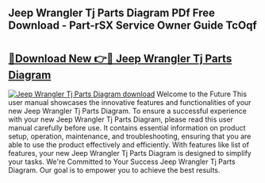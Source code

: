 ## Jeep Wrangler Tj Parts Diagram PDf Free Download - Part-rSX Service Owner Guide TcOqf

# <h2><a href="http://dfr5zp.blite.top/?on=Jeep+Wrangler+Tj+Parts+Diagram">🔗Download New 👉🔴 Jeep Wrangler Tj Parts Diagram</a></h2>

[![Jeep Wrangler Tj Parts Diagram download](https://i.imgur.com/lujVjoI.png)](http://dfr5zp.blite.top/?on=Jeep+Wrangler+Tj+Parts+Diagram)
Welcome to the Future This user manual showcases the innovative features and functionalities of your new Jeep Wrangler Tj Parts Diagram. To ensure a successful experience with your new Jeep Wrangler Tj Parts Diagram, please read this user manual carefully before use. It contains essential information on product setup, operation, maintenance, and troubleshooting, ensuring that you are able to use the product effectively and efficiently. With features like list of features, your new Jeep Wrangler Tj Parts Diagram is designed to simplify your tasks. We're Committed to Your Success Jeep Wrangler Tj Parts Diagram. Our goal is to empower you to achieve the best results.
